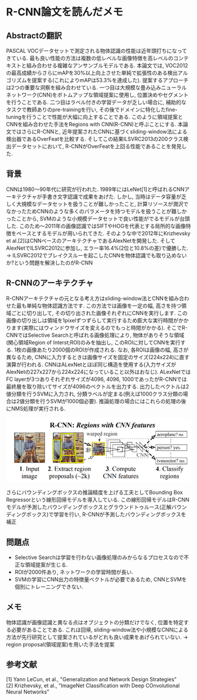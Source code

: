 # R-CNN論文を読んだメモ

## Abstractの翻訳
PASCAL VOCデータセットで測定される物体認識の性能は近年頭打ちになってきている. 
最も良い性能の方法は複数の低レベルな画像特徴を高レベルのコンテキストと組み合わせる複雑なアンサンブルモデルである.
本論文では, VOC2012の最高成績からさらにmAPを30%以上向上させた単純で拡張性のある検出アルゴリズムを提案する(これによりmAPは53.3%を達成した).
提案するアプローチは2つの重要な洞察を組み合わせている. 一つ目は大規模な畳み込みニューラルネットワーク(CNN)をボトムアップな領域提案に使用し, 位置決めやセグメントを行うことである. 二つ目はラベル付きの学習データが乏しい場合に, 補助的なタスクで教師ありのpre-trainingを行い, その後でドメインに特化したfine-tuningを行うことで性能が大幅に向上することである.
このように領域提案とCNNを組み合わせた手法をRegions with CNN(R-CNN)と呼ぶことにする. 本論文ではさらにR-CNNと, 近年提案されたCNNに基づくsliding-window法による検出器であるOverFeatを比較する.
そしてこの結果ILSVRC2013の200クラス検出データセットにおいて, R-CNNがOverFeatを上回る性能であることを発見した.

## 背景
CNNは1980～90年代に研究が行われた. 1989年にはLeNet[1]と呼ばれるCNNアーキテクチャが手書き文字認識で成果をあげた.
しかし, 当時はデータ容量が乏しく大規模なデータセットを扱うことが難しかったこと, 計算リソースが潤沢でなかったためCNNのような多くのパラメータを持つモデルを扱うことが難しかったことから, SVMのような小規模データセットで良い性能がでるモデルが台頭した. 
このため～2011年の画像認識ではSIFTやHOGを代表とする局所的な画像特徴をベースとするモデルが用いられてきた. そのような中で2012年にKrizhevsky et al.[2]はCNNベースのアーキテクチャであるAlexNetを開発した. そしてAlexNetでILSVRC2012に参加し, エラー率16.4%(2位と10.8%の差)で優勝した.  
→ ILSVRC2012でブレイクスルーを起こしたCNNを物体認識でも取り込めないか?という問題を解決したのがR-CNN

## R-CNNのアーキテクチャ
R-CNNアーキテクチャの元となる考え方はsliding-window法とCNNを組み合わせた最も単純な物体認識方法です. この方法では画像を一定の幅, 高さを持つ領域ごとに切り出して, その切り出された画像それぞれにCNNを実行します. この画像の切り出しは領域を1pixelずつずらして実行するため膨大な実行時間がかかります(実際にはウィンドウサイズを変えるのでもっと時間がかかる). そこでR-CNNではSelective Searchと呼ばれる画像処理により, 物体がありそうな領域(関心領域Region of Interst;ROI)のみを抽出し, このROIに対してCNNを実行する. 1枚の画像あたり2000個のROIが作成される. なお, 各ROIは画像の幅, 高さが異なるため, CNNに入力するときは画像サイズを固定のサイズ(224x224)に直す演算が行われる. CNNはALexNetとほぼ同じ構造を使用する(入力サイズがAlexNetの227x227から224x224になっていること以外はおなじ). ALexNetではFC layerが3つありそれぞれサイズが4096, 4096, 1000であったがR-CNNでは最終層を取り除いてサイズが4096のベクトルを出力する. 出力したベクトルは2値分類を行うSVMに入力され, 分類ラベルが定まる(例えば1000クラス分類の場合は2値分類を行うSVMが1000個必要). 推論処理の場合にはこれらの処理の後にNMS処理が実行される.

![r-cnn-architecture](./images/r-cnn-architecture.png)

さらにバウンディングボックスの推論精度を上げる工夫としてBounding Box Regressorという線形回帰モデルを導入している. この線形回帰モデルはR-CNNモデルが予測したバウンディングボックスとグラウンドトゥルース(正解バウンディングボックス)で学習を行い, R-CNNが予測したバウンディングボックスを補正

## 問題点
- Selective Searchは学習を行わない画像処理のみからなるプロセスなので不正な領域提案が生じる.
- ROIが2000件あり, ネットワークの学習時間が長い.
- SVMの学習にCNN出力の特徴量ベクトルが必要であるため, CNNとSVMを個別にトレーニングできない.

## メモ
物体認識が画像認識と異なる点はオブジェクトの分類だけでなく, 位置を特定する必要があることである. これは回帰, sliding-window法や小規模なCNNによる方法が先行研究として提案されているがどれも良い成果をあげられていない. → region proposal(領域提案)を用いた手法を提案


## 参考文献
[1] Yann LeCun, et al., "Generalization and Network Design Strategies"  
[2] Krizhevsky, et al., "ImageNet Classification with Deep COnvolutional Neural Networks"
